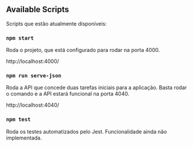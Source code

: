 ## Available Scripts

Scripts que estão atualmente disponíveis:

### `npm start`

Roda o projeto, que está configurado para rodar na porta 4000.

http://localhost:4000/

### `npm run serve-json`

Roda a API que concede duas tarefas iniciais para a aplicação. Basta rodar o comando e a API estará funcional na porta 4040.

http://localhost:4040/

### `npm test`

Roda os testes automatizados pelo Jest.
Funcionalidade ainda não implementada.

